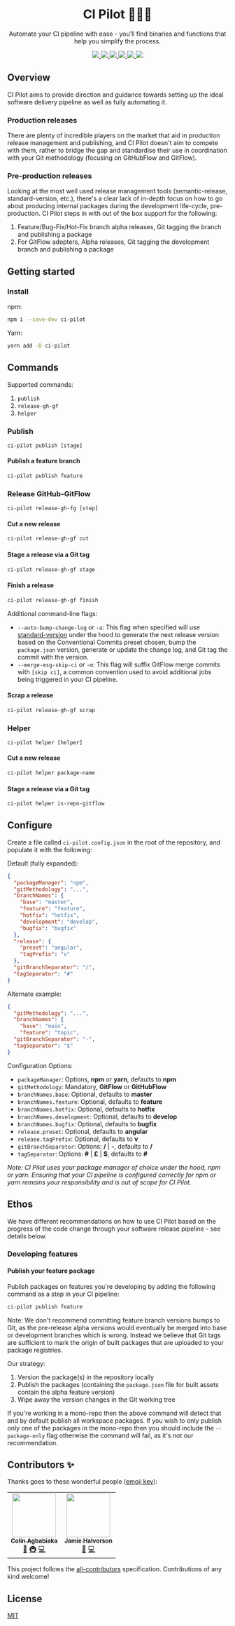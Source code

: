 <div align="center">
  <h1>CI Pilot 👨🏿‍✈️</h1>
  <p>Automate your CI pipeline with ease - you'll find binaries and functions that help you simplify the process.</p>
</div>

<p align="center">
  <a href="#">
    <img src="https://img.shields.io/badge/GitHub%20Flow-Methodology-blue?style=flat&logo=github" style="max-width:100%;">
  </a>

  <a href="https://github.com/semantic-release/semantic-release#-semantic-release">
    <img src="https://img.shields.io/badge/%20%20%F0%9F%93%A6%F0%9F%9A%80-semantic--release-e10079.svg" style="max-width:100%;">
  </a>
  
  <a href="https://circleci.com/gh/ultm8soulja/ci-pilot">
    <img src="https://circleci.com/gh/ultm8soulja/ci-pilot.svg?style=svg&circle-token=f8aa6102f5e3d526e5f2d0ae15b2a8cf7afc3e53" style="max-width:100%;">
  </a>

  <a href="#contributors-">
    <img src="https://img.shields.io/badge/all_contributors-2-orange.svg?style=flat-square" style="max-width:100%;">
  </a>

  <a href="https://www.npmjs.com/package/ci-pilot">
    <img src="https://img.shields.io/npm/v/ci-pilot.svg" style="max-width:100%;">
  </a>

  <a href="https://conventionalcommits.org">
    <img src="https://img.shields.io/badge/Conventional%20Commits-1.0.0-yellow.svg" style="max-width:100%;">
  </a>
</p>

## Overview

CI Pilot aims to provide direction and guidance towards setting up the ideal software delivery pipeline as well as fully automating it.

### Production releases
There are plenty of incredible players on the market that aid in production release management and publishing, and CI Pilot doesn't aim to compete with them, rather to bridge the gap and standardise their use in coordination with your Git methodology (focusing on GitHubFlow and GitFlow).

### Pre-production releases
Looking at the most well used release management tools (semantic-release, standard-version, etc.), there's a clear lack of in-depth focus on how to go about producing internal packages during the development life-cycle, pre-production. CI Pilot steps in with out of the box support for the following:

1. Feature/Bug-Fix/Hot-Fix branch alpha releases, Git tagging the branch and publishing a package
1. For GitFlow adopters, Alpha releases, Git tagging the development branch and publishing a package

## Getting started

### Install

npm:
```bash
npm i --save-dev ci-pilot
```

Yarn:
```bash
yarn add -D ci-pilot
```

## Commands

Supported commands:
1. `publish`
1. `release-gh-gf`
1. `helper`

### Publish
`ci-pilot publish [stage]`

#### Publish a feature branch
```bash
ci-pilot publish feature
```

### Release GitHub-GitFlow
`ci-pilot release-gh-fg [step]`

#### Cut a new release
```bash
ci-pilot release-gh-gf cut
```

#### Stage a release via a Git tag
```bash
ci-pilot release-gh-gf stage
```

#### Finish a release
```bash
ci-pilot release-gh-gf finish
```

Additional command-line flags:
- `--auto-bump-change-log` or `-a`: This flag when specified will use [standard-version](https://github.com/conventional-changelog/standard-version) under the hood to generate the next release version based on the Conventional Commits preset chosen, bump the `package.json` version, generate or update the change log, and Git tag the commit with the version.
- `--merge-msg-skip-ci` or `-m`: This flag will suffix GitFlow merge commits with `[skip ci]`, a common convention used to avoid additional jobs being triggered in your CI pipeline.

#### Scrap a release
```bash
ci-pilot release-gh-gf scrap
```

### Helper
`ci-pilot helper [helper]`

#### Cut a new release
```bash
ci-pilot helper package-name
```

#### Stage a release via a Git tag
```bash
ci-pilot helper is-repo-gitflow
```

## Configure

Create a file called `ci-pilot.config.json` in the root of the repository, and populate it with the following:

Default (fully expanded):
```json
{
  "packageManager": "npm",
  "gitMethodology": "...",
  "branchNames": {
    "base": "master",
    "feature": "feature",
    "hotfix": "hotfix",
    "development": "develop",
    "bugfix": "bugfix"
  },
  "release": {
    "preset": "angular",
    "tagPrefix": "v"
  },
  "gitBranchSeparator": "/",
  "tagSeparator": "#"
}
```

Alternate example:
```json
{
  "gitMethodology": "...",
  "branchNames": {
    "base": "main",
    "feature": "topic",
  "gitBranchSeparator": "-",
  "tagSeparator": "$"
}
```

Configuration Options:
- `packageManager`: Options, **npm** or **yarn**, defaults to **npm**
- `gitMethodology`: Mandatory, **GitFlow** or **GitHubFlow**
- `branchNames.base`: Optional, defaults to **master**
- `branchNames.feature`: Optional, defaults to **feature**
- `branchNames.hotfix`: Optional, defaults to **hotfix**
- `branchNames.development`: Optional, defaults to **develop**
- `branchNames.bugfix`: Optional, defaults to **bugfix**
- `release.preset`: Optional, defaults to **angular**
- `release.tagPrefix`: Optional, defaults to **v**
- `gitBranchSeparator`: Options: **/** | **-**, defaults to **/**
- `tagSeparator`: Options: **#** | **£** | **$**, defaults to **#**

_Note: CI Pilot uses your package manager of choice under the hood, npm or yarn. Ensuring that your CI pipeline is configured correctly for npm or yarn remains your responsibility and is out of scope for CI Pilot._ 

## Ethos

We have different recommendations on how to use CI Pilot based on the progress of the code change through your software release pipeline - see details below.

### Developing features

#### Publish your feature package

Publish packages on features you're developing by adding the following command as a step in your CI pipeline:
```bash
ci-pilot publish feature
```

Note: We don't recommend committing feature branch versions bumps to Git, as the pre-release alpha versions would eventually be merged into base or development branches which is wrong. Instead we believe that Git tags are sufficient to mark the origin of built packages that are uploaded to your package registries.

Our strategy:
1. Version the package(s) in the repository locally
1. Publish the packages (containing the `package.json` file for built assets contain the alpha feature version)
1. Wipe away the version changes in the Git working tree

If you're working in a mono-repo then the above command will detect that and by default publish all workspace packages. If you wish to only publish only one of the packages in the mono-repo then you should include the `--package-only` flag otherwise the command will fail, as it's not our recommendation.

## Contributors ✨

Thanks goes to these wonderful people ([emoji key](https://allcontributors.org/docs/en/emoji-key)):

<!-- ALL-CONTRIBUTORS-LIST:START - Do not remove or modify this section -->
<!-- prettier-ignore-start -->
<!-- markdownlint-disable -->
<table>
  <tr>
    <td align="center"><a href="https://github.com/ultm8soulja"><img src="https://avatars1.githubusercontent.com/u/4200010?v=4" width="100px;" alt=""/><br /><sub><b>Colin Agbabiaka</b></sub></a><br /><a href="#ideas-ultm8soulja" title="Ideas, Planning, & Feedback">🤔</a> <a href="#infra-ultm8soulja" title="Infrastructure (Hosting, Build-Tools, etc)">🚇</a> <a href="https://github.com/ultm8soulja/ci-pilot/commits?author=ultm8soulja" title="Code">💻</a></td>
    <td align="center"><a href="https://halvorson.co.uk"><img src="https://avatars1.githubusercontent.com/u/10282220?v=4" width="100px;" alt=""/><br /><sub><b>Jamie Halvorson</b></sub></a><br /><a href="#ideas-jhalvorson" title="Ideas, Planning, & Feedback">🤔</a> <a href="https://github.com/ultm8soulja/ci-pilot/commits?author=jhalvorson" title="Code">💻</a></td>
  </tr>
</table>

<!-- markdownlint-enable -->
<!-- prettier-ignore-end -->
<!-- ALL-CONTRIBUTORS-LIST:END -->

This project follows the [all-contributors](https://github.com/all-contributors/all-contributors) specification. Contributions of any kind welcome!

## License
[MIT](https://github.com/ultm8soulja/ci-pilot/blob/master/LICENSE)
